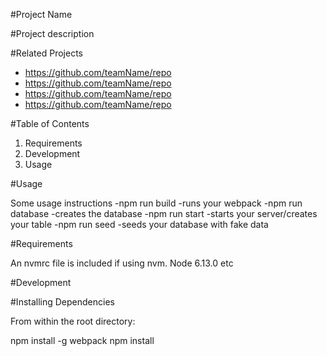 #Project Name

#Project description

#Related Projects

- https://github.com/teamName/repo
- https://github.com/teamName/repo
- https://github.com/teamName/repo
- https://github.com/teamName/repo

#Table of Contents

  1. Requirements
  2. Development
  3. Usage

#Usage

  Some usage instructions
    -npm run build
      -runs your webpack
    -npm run database
      -creates the database
    -npm run start
      -starts your server/creates your table
    -npm run seed
      -seeds your database with fake data


#Requirements

  An nvmrc file is included if using nvm.
  Node 6.13.0
  etc

#Development

#Installing Dependencies

From within the root directory:

  npm install -g webpack
  npm install



